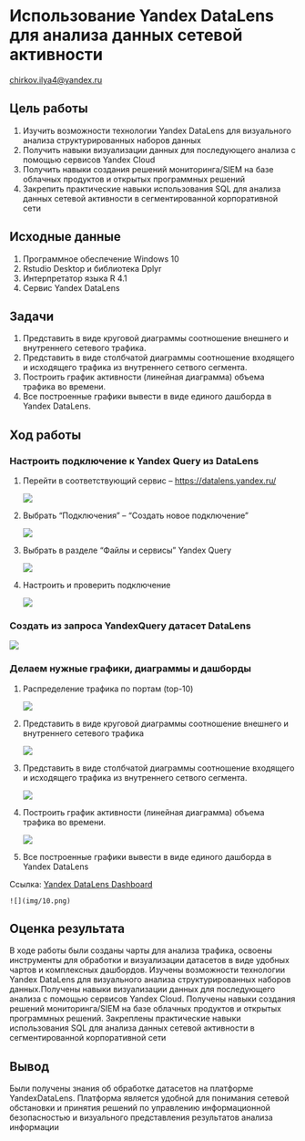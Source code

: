 # Использование Yandex DataLens для анализа данных сетевой активности
chirkov.ilya4@yandex.ru

## Цель работы

1.  Изучить возможности технологии Yandex DataLens для визуального
    анализа структурированных наборов данных
2.  Получить навыки визуализации данных для последующего анализа с
    помощью сервисов Yandex Cloud
3.  Получить навыки создания решений мониторинга/SIEM на базе облачных
    продуктов и открытых программных решений
4.  Закрепить практические навыки использования SQL для анализа данных
    сетевой активности в сегментированной корпоративной сети

## Исходные данные

1.  Программное обеспечение Windows 10
2.  Rstudio Desktop и библиотека Dplyr
3.  Интерпретатор языка R 4.1
4.  Сервис Yandex DataLens

## Задачи

1.  Представить в виде круговой диаграммы соотношение внешнего и
    внутреннего сетевого трафика.
2.  Представить в виде столбчатой диаграммы соотношение входящего и
    исходящего трафика из внутреннего сетвого сегмента.
3.  Построить график активности (линейная диаграмма) объема трафика во
    времени.
4.  Все построенные графики вывести в виде единого дашборда в Yandex
    DataLens.

## Ход работы

### Настроить подключение к Yandex Query из DataLens

1.  Перейти в соответствующий сервис – https://datalens.yandex.ru/

    ![](img/1.png)

2.  Выбрать “Подключения” – “Создать новое подключение”

    ![](img/2.png)

3.  Выбрать в разделе “Файлы и сервисы” Yandex Query

    ![](img/3.png)

4.  Настроить и проверить подключение

    ![](img/4.png)

### Создать из запроса YandexQuery датасет DataLens

![](img/5.png)

### Делаем нужные графики, диаграммы и дашборды

1.  Распределение трафика по портам (top-10)

    ![](img/6.png)

2.  Представить в виде круговой диаграммы соотношение внешнего и
    внутреннего сетевого трафика

    ![](img/7.png)

3.  Представить в виде столбчатой диаграммы соотношение входящего и
    исходящего трафика из внутреннего сетвого сегмента.

    ![](img/8.png)

4.  Построить график активности (линейная диаграмма) объема трафика во
    времени.

    ![](img/9.png)

5.  Все построенные графики вывести в виде единого дашборда в Yandex
    DataLens

Ссылка: [Yandex DataLens
Dashboard](https://datalens.yandex/0gfuvvrqj1k2n)

    ![](img/10.png)

## Оценка результата

В ходе работы были созданы чарты для анализа трафика, освоены
инструменты для обработки и визуализации датасетов в виде удобных чартов
и комплексных дашбордов. Изучены возможности технологии Yandex DataLens
для визуального анализа структурированных наборов данных.Получены навыки
визуализации данных для последующего анализа с помощью сервисов Yandex
Cloud. Получены навыки создания решений мониторинга/SIEM на базе
облачных продуктов и открытых программных решений. Закреплены
практические навыки использования SQL для анализа данных сетевой
активности в сегментированной корпоративной сети

## Вывод

Были получены знания об обработке датасетов на платформе YandexDataLens.
Платформа является удобной для понимания сетевой обстановки и принятия
решений по управлению информационной безопасностью и визуального
представления результатов анализа информации
